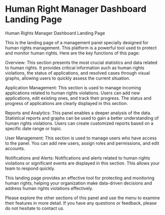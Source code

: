 # Human Right Manager Dashboard Landing Page

Human Rights Manager Dashboard Landing Page

This is the landing page of a management panel specially designed for human rights management. This platform is a powerful tool used to protect and monitor human rights. Here are the key functions of this page:

Overview: This section presents the most crucial statistics and data related to human rights. It provides critical information such as human rights violations, the status of applications, and resolved cases through visual graphs, allowing users to quickly assess the current situation.

Application Management: This section is used to manage incoming applications related to human rights violations. Users can add new applications, edit existing ones, and track their progress. The status and progress of applications are clearly displayed in this section.

Reports and Analytics: This panel enables a deeper analysis of the data. Statistical reports and graphs can be used to gain a better understanding of human rights violations. Users can create customized reports based on a specific date range or topic.

User Management: This section is used to manage users who have access to the panel. You can add new users, assign roles and permissions, and edit accounts.

Notifications and Alerts: Notifications and alerts related to human rights violations or significant events are displayed in this section. This allows your team to respond quickly.

This landing page provides an effective tool for protecting and monitoring human rights, helping your organization make data-driven decisions and address human rights violations effectively.

Please explore the other sections of this panel and use the menu to examine their features in more detail. If you have any questions or feedback, please do not hesitate to contact us.
